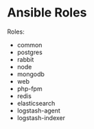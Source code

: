 Ansible Roles
=============


Roles:

* common
* postgres
* rabbit
* node
* mongodb
* web
* php-fpm
* redis
* elasticsearch
* logstash-agent
* logstash-indexer